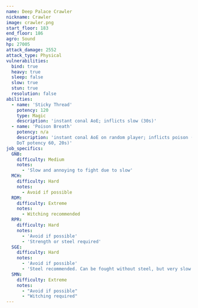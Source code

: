 ```yaml
---
name: Deep Palace Crawler
nickname: Crawler
image: crawler.png
start_floor: 183
end_floor: 186
agro: Sound
hp: 27005
attack_damage: 2552
attack_type: Physical
vulnerabilities:
  bind: true
  heavy: true
  sleep: false
  slow: true
  stun: true
  resolution: false
abilities:
  - name: 'Sticky Thread'
    potency: 120
    type: Magic
    description: 'instant conal AoE; inflicts slow (30s)'
  - name: 'Poison Breath'
    potency: n/a
    description: 'instant conal AoE on random player; inflicts poison (magic
    DoT potency 60, 20s)'
job_specifics:
  GNB:
    difficulty: Medium
    notes:
      - 'Slow and annoying to fight due to slow'
  MCH:
    difficulty: Hard
    notes:
      - Avoid if possible
  RDM:
    difficulty: Extreme
    notes:
      - Witching recommended
  RPR:
    difficulty: Hard
    notes:
      - 'Avoid if possible'
      - 'Strength or steel required'
  SGE:
    difficulty: Hard
    notes:
      - 'Avoid if possible'
      - 'Steel recommended. Can be fought without steel, but very slow'
  SMN:
    difficulty: Extreme
    notes:
      - "Avoid if possible"
      - "Witching required"
---
```

